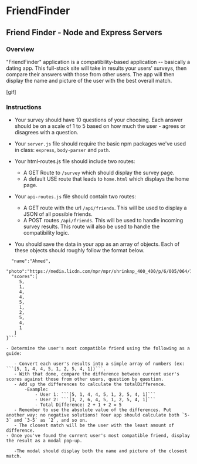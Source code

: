 # FriendFinder
## Friend Finder - Node and Express Servers

### Overview
"FriendFinder" application is a compatibility-based application -- basically a dating app. This full-stack site will take in results your users' surveys, then compare their answers with those from other users. The app will then display the name and picture of the user with the best overall match.

[gif]

### Instructions
- Your survey should have 10 questions of your choosing. Each answer should be on a scale of 1 to 5 based on how much the user - agrees or disagrees with a question.

- Your `server.js` file should require the basic npm packages we've used in class: `express`, `body-parser` and `path`.

- Your html-routes.js file should include two routes:
    - A GET Route to `/survey` which should display the survey page.
    - A default USE route that leads to `home.html` which displays the home page.

- Your `api-routes.js` file should contain two routes:
    - A GET route with the url `/api/friends`. This will be used to display a JSON of all possible friends.
    - A POST routes `/api/friends`. This will be used to handle incoming survey results. This route will also be used to handle the compatibility logic.

- You should save the data in your app as an array of objects. Each of these objects should roughly follow the format below.

 ```{
   "name":"Ahmed",
   "photo":"https://media.licdn.com/mpr/mpr/shrinknp_400_400/p/6/005/064/1bd/3435aa3.jpg",
   "scores":[
      5,
      1,
      4,
      4,
      5,
      1,
      2,
      5,
      4,
      1
    ]
 }```

- Determine the user's most compatible friend using the following as a guide:

    - Convert each user's results into a simple array of numbers (ex: ```[5, 1, 4, 4, 5, 1, 2, 5, 4, 1])```.
    - With that done, compare the difference between current user's scores against those from other users, question by question. 
    - Add up the differences to calculate the totalDifference.
        -Example:
            - User 1: ```[5, 1, 4, 4, 5, 1, 2, 5, 4, 1]```
            - User 2: ```[3, 2, 6, 4, 5, 1, 2, 5, 4, 1]```
            - Total Difference: 2 + 1 + 2 = 5
    - Remember to use the absolute value of the differences. Put another way: no negative solutions! Your app should calculate both `5-3` and `3-5` as `2`, and so on.
    - The closest match will be the user with the least amount of difference.
- Once you've found the current user's most compatible friend, display the result as a modal pop-up.

    -The modal should display both the name and picture of the closest match.